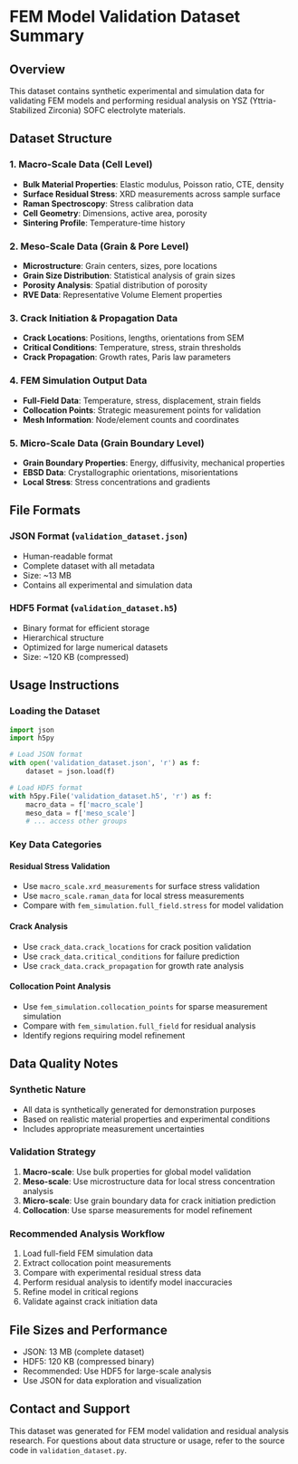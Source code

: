 # FEM Model Validation Dataset Summary

## Overview
This dataset contains synthetic experimental and simulation data for validating FEM models and performing residual analysis on YSZ (Yttria-Stabilized Zirconia) SOFC electrolyte materials.

## Dataset Structure

### 1. Macro-Scale Data (Cell Level)
- **Bulk Material Properties**: Elastic modulus, Poisson ratio, CTE, density
- **Surface Residual Stress**: XRD measurements across sample surface
- **Raman Spectroscopy**: Stress calibration data
- **Cell Geometry**: Dimensions, active area, porosity
- **Sintering Profile**: Temperature-time history

### 2. Meso-Scale Data (Grain & Pore Level)
- **Microstructure**: Grain centers, sizes, pore locations
- **Grain Size Distribution**: Statistical analysis of grain sizes
- **Porosity Analysis**: Spatial distribution of porosity
- **RVE Data**: Representative Volume Element properties

### 3. Crack Initiation & Propagation Data
- **Crack Locations**: Positions, lengths, orientations from SEM
- **Critical Conditions**: Temperature, stress, strain thresholds
- **Crack Propagation**: Growth rates, Paris law parameters

### 4. FEM Simulation Output Data
- **Full-Field Data**: Temperature, stress, displacement, strain fields
- **Collocation Points**: Strategic measurement points for validation
- **Mesh Information**: Node/element counts and coordinates

### 5. Micro-Scale Data (Grain Boundary Level)
- **Grain Boundary Properties**: Energy, diffusivity, mechanical properties
- **EBSD Data**: Crystallographic orientations, misorientations
- **Local Stress**: Stress concentrations and gradients

## File Formats

### JSON Format (`validation_dataset.json`)
- Human-readable format
- Complete dataset with all metadata
- Size: ~13 MB
- Contains all experimental and simulation data

### HDF5 Format (`validation_dataset.h5`)
- Binary format for efficient storage
- Hierarchical structure
- Optimized for large numerical datasets
- Size: ~120 KB (compressed)

## Usage Instructions

### Loading the Dataset
```python
import json
import h5py

# Load JSON format
with open('validation_dataset.json', 'r') as f:
    dataset = json.load(f)

# Load HDF5 format
with h5py.File('validation_dataset.h5', 'r') as f:
    macro_data = f['macro_scale']
    meso_data = f['meso_scale']
    # ... access other groups
```

### Key Data Categories

#### Residual Stress Validation
- Use `macro_scale.xrd_measurements` for surface stress validation
- Use `macro_scale.raman_data` for local stress measurements
- Compare with `fem_simulation.full_field.stress` for model validation

#### Crack Analysis
- Use `crack_data.crack_locations` for crack position validation
- Use `crack_data.critical_conditions` for failure prediction
- Use `crack_data.crack_propagation` for growth rate analysis

#### Collocation Point Analysis
- Use `fem_simulation.collocation_points` for sparse measurement simulation
- Compare with `fem_simulation.full_field` for residual analysis
- Identify regions requiring model refinement

## Data Quality Notes

### Synthetic Nature
- All data is synthetically generated for demonstration purposes
- Based on realistic material properties and experimental conditions
- Includes appropriate measurement uncertainties

### Validation Strategy
1. **Macro-scale**: Use bulk properties for global model validation
2. **Meso-scale**: Use microstructure data for local stress concentration analysis
3. **Micro-scale**: Use grain boundary data for crack initiation prediction
4. **Collocation**: Use sparse measurements for model refinement

### Recommended Analysis Workflow
1. Load full-field FEM simulation data
2. Extract collocation point measurements
3. Compare with experimental residual stress data
4. Perform residual analysis to identify model inaccuracies
5. Refine model in critical regions
6. Validate against crack initiation data

## File Sizes and Performance
- JSON: 13 MB (complete dataset)
- HDF5: 120 KB (compressed binary)
- Recommended: Use HDF5 for large-scale analysis
- Use JSON for data exploration and visualization

## Contact and Support
This dataset was generated for FEM model validation and residual analysis research.
For questions about data structure or usage, refer to the source code in `validation_dataset.py`.